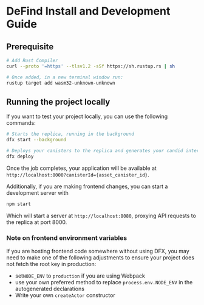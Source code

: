 # DeFind Install and Development Guide

## Prerequisite
```bash
# Add Rust Compiler
curl --proto '=https' --tlsv1.2 -sSf https://sh.rustup.rs | sh

# Once added, in a new terminal window run:
rustup target add wasm32-unknown-unknown
```

## Running the project locally

If you want to test your project locally, you can use the following commands:

```bash
# Starts the replica, running in the background
dfx start --background

# Deploys your canisters to the replica and generates your candid interface
dfx deploy
```

Once the job completes, your application will be available at `http://localhost:8000?canisterId={asset_canister_id}`.

Additionally, if you are making frontend changes, you can start a development server with

```bash
npm start
```

Which will start a server at `http://localhost:8080`, proxying API requests to the replica at port 8000.

### Note on frontend environment variables

If you are hosting frontend code somewhere without using DFX, you may need to make one of the following adjustments to ensure your project does not fetch the root key in production:

- set`NODE_ENV` to `production` if you are using Webpack
- use your own preferred method to replace `process.env.NODE_ENV` in the autogenerated declarations
- Write your own `createActor` constructor